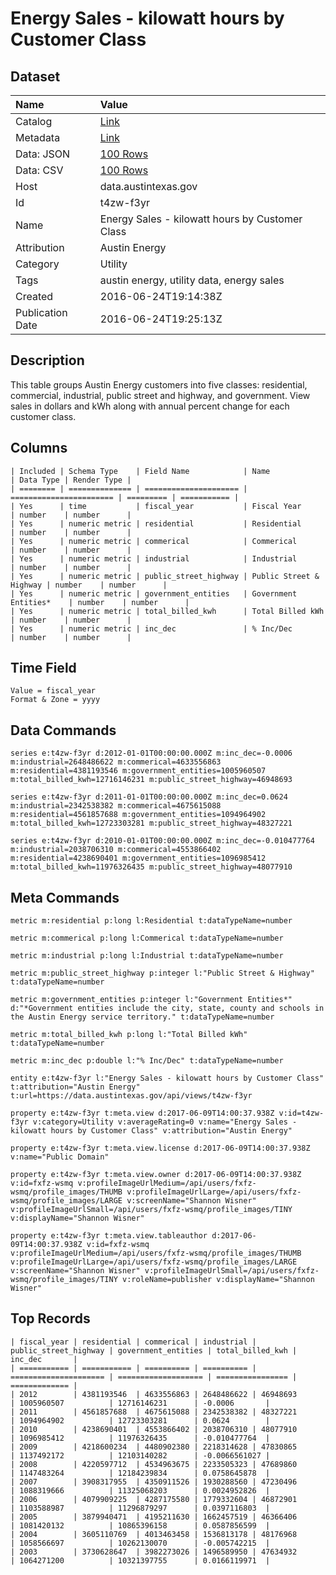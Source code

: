 # Energy Sales - kilowatt hours by Customer Class

## Dataset

| Name | Value |
| :--- | :---- |
| Catalog | [Link](https://catalog.data.gov/dataset/energy-sales-kilowatt-hours-by-customer-class) |
| Metadata | [Link](https://data.austintexas.gov/api/views/t4zw-f3yr) |
| Data: JSON | [100 Rows](https://data.austintexas.gov/api/views/t4zw-f3yr/rows.json?max_rows=100) |
| Data: CSV | [100 Rows](https://data.austintexas.gov/api/views/t4zw-f3yr/rows.csv?max_rows=100) |
| Host | data.austintexas.gov |
| Id | t4zw-f3yr |
| Name | Energy Sales - kilowatt hours by Customer Class |
| Attribution | Austin Energy |
| Category | Utility |
| Tags | austin energy, utility data, energy sales |
| Created | 2016-06-24T19:14:38Z |
| Publication Date | 2016-06-24T19:25:13Z |

## Description

This table groups Austin Energy customers into five classes: residential, commercial, industrial, public street and highway, and government. View sales in dollars and kWh along with annual percent change for each customer class.

## Columns

```ls
| Included | Schema Type    | Field Name            | Name                    | Data Type | Render Type |
| ======== | ============== | ===================== | ======================= | ========= | =========== |
| Yes      | time           | fiscal_year           | Fiscal Year             | number    | number      |
| Yes      | numeric metric | residential           | Residential             | number    | number      |
| Yes      | numeric metric | commerical            | Commerical              | number    | number      |
| Yes      | numeric metric | industrial            | Industrial              | number    | number      |
| Yes      | numeric metric | public_street_highway | Public Street & Highway | number    | number      |
| Yes      | numeric metric | government_entities   | Government Entities*    | number    | number      |
| Yes      | numeric metric | total_billed_kwh      | Total Billed kWh        | number    | number      |
| Yes      | numeric metric | inc_dec               | % Inc/Dec               | number    | number      |
```

## Time Field

```ls
Value = fiscal_year
Format & Zone = yyyy
```

## Data Commands

```ls
series e:t4zw-f3yr d:2012-01-01T00:00:00.000Z m:inc_dec=-0.0006 m:industrial=2648486622 m:commerical=4633556863 m:residential=4381193546 m:government_entities=1005960507 m:total_billed_kwh=12716146231 m:public_street_highway=46948693

series e:t4zw-f3yr d:2011-01-01T00:00:00.000Z m:inc_dec=0.0624 m:industrial=2342538382 m:commerical=4675615088 m:residential=4561857688 m:government_entities=1094964902 m:total_billed_kwh=12723303281 m:public_street_highway=48327221

series e:t4zw-f3yr d:2010-01-01T00:00:00.000Z m:inc_dec=-0.010477764 m:industrial=2038706310 m:commerical=4553866402 m:residential=4238690401 m:government_entities=1096985412 m:total_billed_kwh=11976326435 m:public_street_highway=48077910
```

## Meta Commands

```ls
metric m:residential p:long l:Residential t:dataTypeName=number

metric m:commerical p:long l:Commerical t:dataTypeName=number

metric m:industrial p:long l:Industrial t:dataTypeName=number

metric m:public_street_highway p:integer l:"Public Street & Highway" t:dataTypeName=number

metric m:government_entities p:integer l:"Government Entities*" d:"*Government entities include the city, state, county and schools in the Austin Energy service territory." t:dataTypeName=number

metric m:total_billed_kwh p:long l:"Total Billed kWh" t:dataTypeName=number

metric m:inc_dec p:double l:"% Inc/Dec" t:dataTypeName=number

entity e:t4zw-f3yr l:"Energy Sales - kilowatt hours by Customer Class" t:attribution="Austin Energy" t:url=https://data.austintexas.gov/api/views/t4zw-f3yr

property e:t4zw-f3yr t:meta.view d:2017-06-09T14:00:37.938Z v:id=t4zw-f3yr v:category=Utility v:averageRating=0 v:name="Energy Sales - kilowatt hours by Customer Class" v:attribution="Austin Energy"

property e:t4zw-f3yr t:meta.view.license d:2017-06-09T14:00:37.938Z v:name="Public Domain"

property e:t4zw-f3yr t:meta.view.owner d:2017-06-09T14:00:37.938Z v:id=fxfz-wsmq v:profileImageUrlMedium=/api/users/fxfz-wsmq/profile_images/THUMB v:profileImageUrlLarge=/api/users/fxfz-wsmq/profile_images/LARGE v:screenName="Shannon Wisner" v:profileImageUrlSmall=/api/users/fxfz-wsmq/profile_images/TINY v:displayName="Shannon Wisner"

property e:t4zw-f3yr t:meta.view.tableauthor d:2017-06-09T14:00:37.938Z v:id=fxfz-wsmq v:profileImageUrlMedium=/api/users/fxfz-wsmq/profile_images/THUMB v:profileImageUrlLarge=/api/users/fxfz-wsmq/profile_images/LARGE v:screenName="Shannon Wisner" v:profileImageUrlSmall=/api/users/fxfz-wsmq/profile_images/TINY v:roleName=publisher v:displayName="Shannon Wisner"
```

## Top Records

```ls
| fiscal_year | residential | commerical | industrial | public_street_highway | government_entities | total_billed_kwh | inc_dec       | 
| =========== | =========== | ========== | ========== | ===================== | =================== | ================ | ============= | 
| 2012        | 4381193546  | 4633556863 | 2648486622 | 46948693              | 1005960507          | 12716146231      | -0.0006       | 
| 2011        | 4561857688  | 4675615088 | 2342538382 | 48327221              | 1094964902          | 12723303281      | 0.0624        | 
| 2010        | 4238690401  | 4553866402 | 2038706310 | 48077910              | 1096985412          | 11976326435      | -0.010477764  | 
| 2009        | 4218600234  | 4480902380 | 2218314628 | 47830865              | 1137492172          | 12103140282      | -0.0066561027 | 
| 2008        | 4220597712  | 4534963675 | 2233505323 | 47689860              | 1147483264          | 12184239834      | 0.0758645878  | 
| 2007        | 3908317955  | 4350911526 | 1930288560 | 47230496              | 1088319666          | 11325068203      | 0.0024952826  | 
| 2006        | 4079909225  | 4287175580 | 1779332604 | 46872901              | 1103588987          | 11296879297      | 0.0397116803  | 
| 2005        | 3879940471  | 4195211630 | 1662457519 | 46366406              | 1081420132          | 10865396158      | 0.0587856599  | 
| 2004        | 3605110769  | 4013463458 | 1536813178 | 48176968              | 1058566697          | 10262130070      | -0.005742215  | 
| 2003        | 3730628647  | 3982273026 | 1496589950 | 47634932              | 1064271200          | 10321397755      | 0.0166119971  | 
```